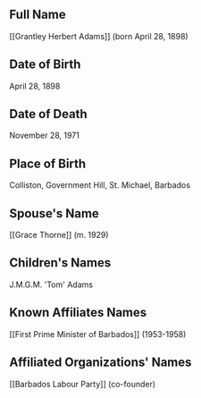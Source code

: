 ## Full Name
[[Grantley Herbert Adams]] (born April 28, 1898)

## Date of Birth
April 28, 1898

## Date of Death
November 28, 1971

## Place of Birth
Colliston, Government Hill, St. Michael, Barbados

## Spouse's Name
[[Grace Thorne]] (m. 1929)

## Children's Names
J.M.G.M. 'Tom' Adams

## Known Affiliates Names
[[First Prime Minister of Barbados]] (1953-1958)

## Affiliated Organizations' Names
[[Barbados Labour Party]] (co-founder)
